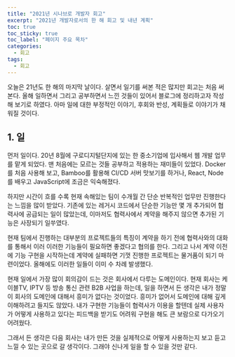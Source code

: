 ```yaml
---
title: "2021년 시나브로 개발자 회고"
excerpt: "2021년 개발자로서의 한 해 회고 및 내년 계획"
toc: true
toc_sticky: true
toc_label: "페이지 주요 목차"
categories:
  - 회고
tags:
  - 회고
---
```



 오늘은 21년도 한 해의 마지막 날이다. 살면서 일기를 써본 적은 많지만 회고는 처음 써본다. 
 올해 일하면서 그리고 공부하면서 느낀 것들이 있어서 블로그에 정리하고자 작성해 보기로 하였다. 
 아마 일에 대한 부정적인 이야기, 후회와 반성, 계획들로 이야기가 채워질 것이다.


## 1. 일

 먼저 일이다. 20년 8월에 구로디지털단지에 있는 한 중소기업에 입사해서 웹 개발 업무를 맡게 되었다. 
 맨 처음에는 모르는 것들 공부하고 적용하는 재미들이 있었다. Docker를 처음 사용해 보고, Bamboo를 
 활용해 CI/CD 서버 맛보기를 하거나, React, Node를 배우고 JavaScript에 조금은 익숙해졌다.
 
 하지만 시간이 흐를 수록 현재 속해있는 팀이 수개월 간 단순 반복적인 업무만 진행한다는 느낌을 많이 받았다. 
 기존에 있는 레거시 코드에서 단순한 기능만 몇 개 추가되어 협력사에 공급되는 일이 많았는데, 이마저도
 협력사에서 계약을 해주지 않으면 추가된 기능은 사장되기 일쑤였다. 
 
 현재 팀에서 진행하는 대부분의 프로젝트들의 특징이 계약을 하기 전에 협력사와의 대화를 통해서
 이러 이러한 기능들이 필요하면 좋겠다고 협의를 한다. 그리고 나서 계약 이전에 기능 구현을 시작하는데 
 계약에 실패하면 기껏 진행한 프로젝트는 물거품이 되기 마련이었다. 올해에도 이러한 일들이 이미 수 
 차례 발생했다.

 현재 일에서 가장 많이 회의감이 드는 것은 회사에서 다루는 도메인이다. 현재 회사는 케이블TV, IPTV 등 방송
 통신 관련 B2B 사업을 하는데, 일을 하면서 든 생각은 내가 정말 이 회사의 도메인에 대해서 흥미가 없다는
 것이었다. 흥미가 없어서 도메인에 대해 깊게 이해하려고 들지도 않았다. 내가 구현한 기능들이 협력사가 이용을 
 할텐데 실제 사용자가 어떻게 사용하고 있다는 피드백을 받기도 어려워 구현을 해도 큰 보람으로 다가오기 어려웠다.

 그래서 든 생각은 다음 회사는 내가 만든 것을 실제적으로 어떻게 사용하는지 보고 듣고 느낄 수 있는
 곳으로 갈 생각이다. 그래야 신나게 일을 할 수 있을 것만 같다. 
  








